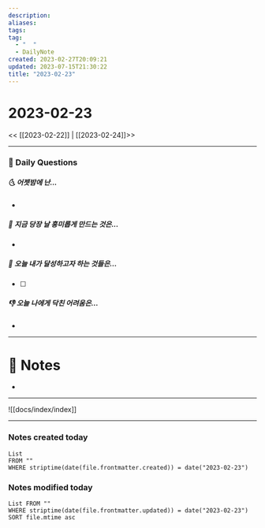 ```yaml
---
description:
aliases: 
tags: 
tag:
  - "  "
  - DailyNote
created: 2023-02-27T20:09:21
updated: 2023-07-15T21:30:22
title: "2023-02-23"
---
```


# 2023-02-23

<< [[2023-02-22]] | [[2023-02-24]]>>

---

### 📅 Daily Questions

##### 🌜 어젯밤에 난...

- 

##### 🙌 지금 당장 날 흥미롭게 만드는 것은...

- 

##### 🚀 오늘 내가 달성하고자 하는 것들은...

- [ ] 

##### 👎 오늘 나에게 닥친 어려움은...

- 

---

# 📝 Notes

- 

---
![[docs/index/index]]

---

### Notes created today

```dataview
List 
FROM "" 
WHERE striptime(date(file.frontmatter.created)) = date("2023-02-23")
```

### Notes modified today

```dataview
List FROM "" 
WHERE striptime(date(file.frontmatter.updated)) = date("2023-02-23") 
SORT file.mtime asc
```
